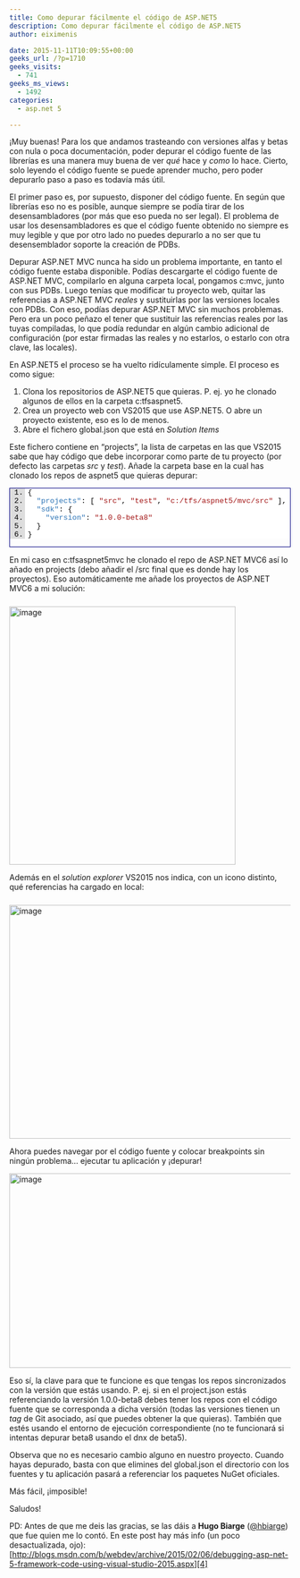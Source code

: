 ```yaml
---
title: Como depurar fácilmente el código de ASP.NET5
description: Como depurar fácilmente el código de ASP.NET5
author: eiximenis

date: 2015-11-11T10:09:55+00:00
geeks_url: /?p=1710
geeks_visits:
  - 741
geeks_ms_views:
  - 1492
categories:
  - asp.net 5

---
```

¡Muy buenas! Para los que andamos trasteando con versiones alfas y betas con nula o poca documentación, poder depurar el código fuente de las librerías es una manera muy buena de ver _qué_ hace y _como_ lo hace. Cierto, solo leyendo el código fuente se puede aprender mucho, pero poder depurarlo paso a paso es todavía más útil.

El primer paso es, por supuesto, disponer del código fuente. En según que librerías eso no es posible, aunque siempre se podía tirar de los desensambladores (por más que eso pueda no ser legal). El problema de usar los desensambladores es que el código fuente obtenido no siempre es muy legible y que por otro lado no puedes depurarlo a no ser que tu desensemblador soporte la creación de PDBs.

Depurar ASP.NET MVC nunca ha sido un problema importante, en tanto el código fuente estaba disponible. Podías descargarte el código fuente de ASP.NET MVC, compilarlo en alguna carpeta local, pongamos c:mvc, junto con sus PDBs. Luego tenías que modificar tu proyecto web, quitar las referencias a ASP.NET MVC _reales_ y sustituirlas por las versiones locales con PDBs. Con eso, podías depurar ASP.NET MVC sin muchos problemas. Pero era un poco peñazo el tener que sustituir las referencias reales por las tuyas compiladas, lo que podía redundar en algún cambio adicional de configuración (por estar firmadas las reales y no estarlos, o estarlo con otra clave, las locales).

En ASP.NET5 el proceso se ha vuelto ridículamente simple. El proceso es como sigue:

  1. Clona los repositorios de ASP.NET5 que quieras. P. ej. yo he clonado algunos de ellos en la carpeta c:tfsaspnet5.
  2. Crea un proyecto web con VS2015 que use ASP.NET5. O abre un proyecto existente, eso es lo de menos.
  3. Abre el fichero global.json que está en _Solution Items_

Este fichero contiene en “projects”, la lista de carpetas en las que VS2015 sabe que hay código que debe incorporar como parte de tu proyecto (por defecto las carpetas _src_ y _test_). Añade la carpeta base en la cual has clonado los repos de aspnet5 que quieras depurar:

<div id="scid:9ce6104f-a9aa-4a17-a79f-3a39532ebf7c:1fa13c26-7121-4a4a-bc3f-d58c7a1e30e5" class="wlWriterEditableSmartContent" style="float: none; padding-bottom: 0px; padding-top: 0px; padding-left: 0px; margin: 0px; display: inline; padding-right: 0px">
  <div style="border: #000080 1px solid; color: #000; font-family: 'Courier New', Courier, Monospace; font-size: 10pt">
    <div style="background: #ddd; max-height: 300px; overflow: auto">
      <ol start="1" style="background: #ffffff; margin: 0 0 0 2em; padding: 0 0 0 5px;">
        <li>
          {
        </li>
        <li>
            <span style="background:#ffffff;color:#000000"></span><span style="background:#ffffff;color:#2e75b6">"projects"</span><span style="background:#ffffff;color:#000000">: [ </span><span style="background:#ffffff;color:#a31515">"src"</span><span style="background:#ffffff;color:#000000">, </span><span style="background:#ffffff;color:#a31515">"test"</span><span style="background:#ffffff;color:#000000">, </span><span style="background:#ffffff;color:#a31515">"c:/tfs/aspnet5/mvc/src"</span><span style="background:#ffffff;color:#000000"> ],</span>
        </li>
        <li>
            <span style="background:#ffffff;color:#000000"></span><span style="background:#ffffff;color:#2e75b6">"sdk"</span><span style="background:#ffffff;color:#000000">: {</span>
        </li>
        <li>
              <span style="background:#ffffff;color:#000000"></span><span style="background:#ffffff;color:#2e75b6">"version"</span><span style="background:#ffffff;color:#000000">: </span><span style="background:#ffffff;color:#a31515">"1.0.0-beta8"</span>
        </li>
        <li>
            <span style="background:#ffffff;color:#000000">}</span>
        </li>
        <li>
          <span style="background:#ffffff;color:#000000">}</span>
        </li>
      </ol>
    </div></p>
  </div></p>
</div>

En mi caso en c:tfsaspnet5mvc he clonado el repo de ASP.NET MVC6 así lo añado en projects (debo añadir el /src final que es donde hay los proyectos). Eso automáticamente me añade los proyectos de ASP.NET MVC6 a mi solución:

[<img title="image" style="border-top: 0px; border-right: 0px; background-image: none; border-bottom: 0px; padding-top: 0px; padding-left: 0px; border-left: 0px; margin: 10px 10px 0px 0px; display: inline; padding-right: 0px" border="0" alt="image" src="http://geeks.ms/cfs-file.ashx/__key/CommunityServer.Blogs.Components.WeblogFiles/etomas/image_5F00_thumb_5F00_61D25BA8.png" width="405" height="462" />][1]

Además en el _solution explorer_ VS2015 nos indica, con un icono distinto, qué referencias ha cargado en local:

[<img title="image" style="border-top: 0px; border-right: 0px; background-image: none; border-bottom: 0px; padding-top: 0px; padding-left: 0px; border-left: 0px; margin: 10px 10px 0px 0px; display: inline; padding-right: 0px" border="0" alt="image" src="http://geeks.ms/cfs-file.ashx/__key/CommunityServer.Blogs.Components.WeblogFiles/etomas/image_5F00_thumb_5F00_2A1FA178.png" width="598" height="418" />][2]

Ahora puedes navegar por el código fuente y colocar breakpoints sin ningún problema… ejecutar tu aplicación y ¡depurar!

[<img title="image" style="border-top: 0px; border-right: 0px; background-image: none; border-bottom: 0px; padding-top: 0px; padding-left: 0px; border-left: 0px; display: inline; padding-right: 0px" border="0" alt="image" src="http://geeks.ms/cfs-file.ashx/__key/CommunityServer.Blogs.Components.WeblogFiles/etomas/image_5F00_thumb_5F00_27797678.png" width="644" height="348" />][3]

Eso sí, la clave para que te funcione es que tengas los repos sincronizados con la versión que estás usando. P. ej. si en el project.json estás referenciando la versión 1.0.0-beta8 debes tener los repos con el código fuente que se corresponda a dicha versión (todas las versiones tienen un _tag_ de Git asociado, así que puedes obtener la que quieras). También que estés usando el entorno de ejecución correspondiente (no te funcionará si intentas depurar beta8 usando el dnx de beta5).

Observa que no es necesario cambio alguno en nuestro proyecto. Cuando hayas depurado, basta con que elimines del global.json el directorio con los fuentes y tu aplicación pasará a referenciar los paquetes NuGet oficiales.

Más fácil, ¡imposible!

Saludos!

PD: Antes de que me deis las gracias, se las dáis a **Hugo Biarge** (<a href="http://twitter.com/hbiarge" target="_blank" rel="noopener noreferrer">@hbiarge</a>) que fue quien me lo contó. En este post hay más info (un poco desactualizada, ojo): [http://blogs.msdn.com/b/webdev/archive/2015/02/06/debugging-asp-net-5-framework-code-using-visual-studio-2015.aspx][4]

 [1]: http://geeks.ms/cfs-file.ashx/__key/CommunityServer.Blogs.Components.WeblogFiles/etomas/image_5F00_3E1412AC.png
 [2]: http://geeks.ms/cfs-file.ashx/__key/CommunityServer.Blogs.Components.WeblogFiles/etomas/image_5F00_3D40CE24.png
 [3]: http://geeks.ms/cfs-file.ashx/__key/CommunityServer.Blogs.Components.WeblogFiles/etomas/image_5F00_3EA4F0F6.png
 [4]: http://blogs.msdn.com/b/webdev/archive/2015/02/06/debugging-asp-net-5-framework-code-using-visual-studio-2015.aspx "http://blogs.msdn.com/b/webdev/archive/2015/02/06/debugging-asp-net-5-framework-code-using-visual-studio-2015.aspx"